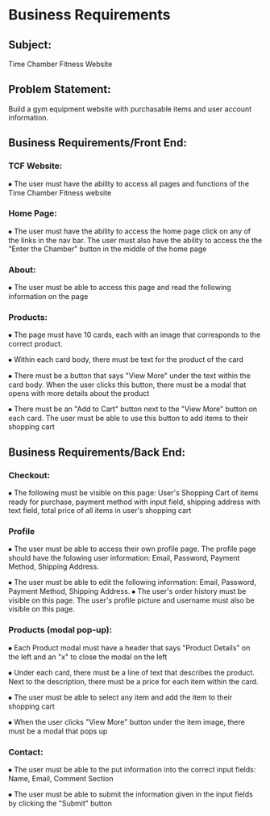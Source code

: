# Business Requirements

## Subject:
Time Chamber Fitness Website

## Problem Statement:
Build a gym equipment website with purchasable items and user account information. 


## Business Requirements/Front End:

###	TCF Website:
⦁	The user must have the ability to access all pages and functions of the Time Chamber Fitness website

###	Home Page: 
⦁	The user must have the ability to access the home page click on any of the links in the nav bar. The user must also have the ability to access the the "Enter the Chamber" button in the middle of the home page

###	About:
⦁	The user must be able to access this page and read the following information on the page

###	Products:
⦁	The page must have 10 cards, each with an image that corresponds to the correct product.

⦁	Within each card body, there must be text for the product of the card

⦁	There must be a button that says "View More" under the text within the card body. When the user clicks this button, there must be a modal that opens with more details about the product

⦁   There must be an "Add to Cart" button next to the "View More" button on each card. The user must be able to use this button to add items to their shopping cart

## Business Requirements/Back End:

###	Checkout:
⦁	The following must be visible on this page: User's Shopping Cart of items ready for purchase, payment method with input field, shipping address with text field, total price of all items in user's shopping cart

###	Profile

⦁	The user must be able to access their own profile page. The profile page should have the folowing user information: Email, Password, Payment Method, Shipping Address.

⦁	The user must be able to edit the following information: Email, Password, Payment Method, Shipping Address.
⦁	The user's order history must be visible on this page. The user's profile picture and username must also be visible on this page.



###	Products (modal pop-up):
⦁	Each Product modal must have a header that says "Product Details" on the left and an "x" to close the modal on the left

⦁	Under each card, there must be a line of text that describes the product. Next to the description, there must be a price for each item within the card. 

⦁	The user must be able to select any item and add the item to their shopping cart

⦁	When the user clicks "View More" button under the item image, there must be a modal that pops up

 

###	Contact:
⦁	The user must be able to the put information into the correct input fields: Name, Email, Comment Section

⦁	The user must be able to submit the information given in the input fields by clicking the "Submit" button
